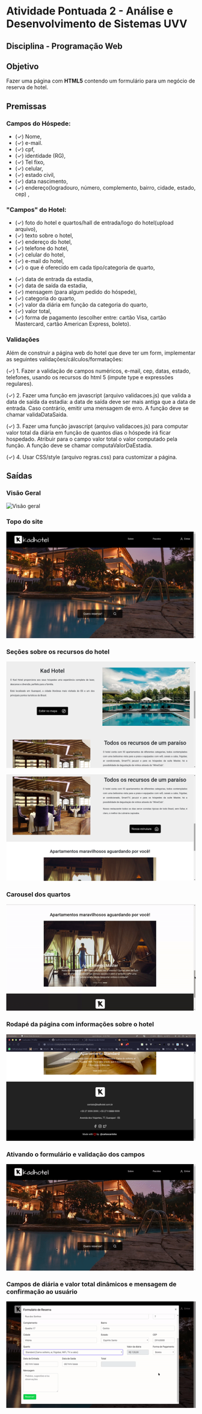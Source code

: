 # Atividade Pontuada 2 - Análise e Desenvolvimento de Sistemas UVV
## Disciplina - Programação Web
## Objetivo
Fazer uma página com **HTML5** contendo um formulário para um negócio de reserva de hotel.

## Premissas
### Campos do Hóspede: 
* (✓) Nome, 
* (✓) e-mail.
* (✓) cpf, 
* (✓) identidade (RG), 
* (✓) Tel fixo, 
* (✓) celular, 
* (✓) estado civil, 
* (✓) data nascimento, 
* (✓) endereço(logradouro, número, complemento, bairro, cidade, estado, cep) , 

### "Campos" do Hotel: 
<!-- confuso -->
* (✓) foto do hotel e quartos/hall de entrada/logo do hotel(upload arquivo), 
* (✓) texto sobre o hotel, 
* (✓) endereço do hotel, 
* (✓) telefone do hotel, 
* (✓) celular do hotel, 
* (✓) e-mail do hotel, 
* (✓) o que é oferecido em cada tipo/categoria de quarto, 

<!-- ook -->
* (✓) data de entrada da estadia,
* (✓) data de saída da estadia, 
* (✓) mensagem (para algum pedido do hóspede), 
* (✓) categoria do quarto, 
* (✓) valor da diária em função da categoria do quarto, 
* (✓) valor total, 
* (✓) forma de pagamento (escolher entre: cartão Visa, cartão Mastercard, cartão American Express, boleto).

### Validações
Além de construir a página web do hotel que deve ter um form, implementar as seguintes validações/cálculos/formatações:

(✓) 1. Fazer a validação de campos numéricos, e-mail, cep, datas, estado, telefones, usando os recursos do html 5 (impute type e expressões regulares).

(✓) 2. Fazer uma função em javascript (arquivo validacoes.js) que valida a data de saída da estadia: a data de saída deve ser mais antiga que a data de entrada. Caso contrário, emitir uma mensagem de erro. A função deve se chamar validaDataSaida.

(✓) 3. Fazer uma função javascript  (arquivo validacoes.js) para computar valor total da diária em função de quantos dias o hóspede irá ficar hospedado. Atribuir para o campo valor total o valor computado pela função. A função deve se chamar computaValorDaEstadia.

(✓) 4. Usar CSS/style (arquivo regras.css) para customizar a página.

## Saídas

### Visão Geral

![Visão geral](https://github.com/carloscarrinho/kadhotel/blob/master/img/overview_kadhotel.gif)

### Topo do site
![Topo do site](https://github.com/carloscarrinho/kadhotel/blob/master/img/img_1.png)

### Seções sobre os recursos do hotel
![Seções do site](https://github.com/carloscarrinho/kadhotel/blob/master/img/img_2.png)

![Seções do site 2](https://github.com/carloscarrinho/kadhotel/blob/master/img/img_3.png)

### Carousel dos quartos
![Carousel de quartos](https://github.com/carloscarrinho/kadhotel/blob/master/img/gif_1.gif)

### Rodapé da página com informações sobre o hotel
![Imagem do rodapé](https://github.com/carloscarrinho/kadhotel/blob/master/img/img_4.png)

### Ativando o formulário e validação dos campos
![Ativando o formulário](https://github.com/carloscarrinho/kadhotel/blob/master/img/gif_2.gif)

### Campos de diária e valor total dinâmicos e mensagem de confirmação ao usuário
![Submetendo o formulário](https://github.com/carloscarrinho/kadhotel/blob/master/img/gif_3.gif)
